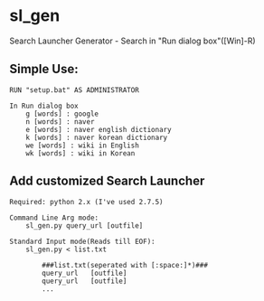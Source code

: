 sl_gen
======
Search Launcher Generator - Search in "Run dialog box"([Win]-R)


Simple Use:
-----------
    RUN "setup.bat" AS ADMINISTRATOR

    In Run dialog box
        g [words] : google
        n [words] : naver
        e [words] : naver english dictionary
        k [words] : naver korean dictionary
        we [words] : wiki in English
        wk [words] : wiki in Korean


Add customized Search Launcher
------------------------------
    Required: python 2.x (I've used 2.7.5)
  
    Command Line Arg mode:
        sl_gen.py query_url [outfile]

    Standard Input mode(Reads till EOF):
        sl_gen.py < list.txt

            ###list.txt(seperated with [:space:]*)###
            query_url   [outfile]
            query_url   [outfile]
            ...
